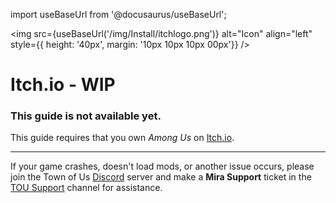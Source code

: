 import useBaseUrl from '@docusaurus/useBaseUrl';

<img src={useBaseUrl('/img/Install/itchlogo.png')} alt="Icon" align="left" style={{ height: '40px', margin: '10px 10px 10px 00px'}} />

# Itch.io - WIP
### This guide is not available yet.

This guide requires that you own *Among Us* on [Itch.io](https://innersloth.itch.io/among-us).

***

If your game crashes, doesn't load mods, or another issue occurs, please join the Town of Us [Discord](https://discord.gg/ugyc4EVUYZ) server and make a **Mira Support** ticket in the [TOU Support](https://discord.com/channels/890249154402586734/900986905154453504) channel for assistance.
